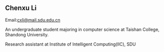 Chenxu Li
---
Email:cxli@mail.sdu.edu.cn 

An undergraduate student majoring in computer science at Taishan College, Shandong University.

Research assistant at Institute of Intelligent Computing(IIC), SDU
